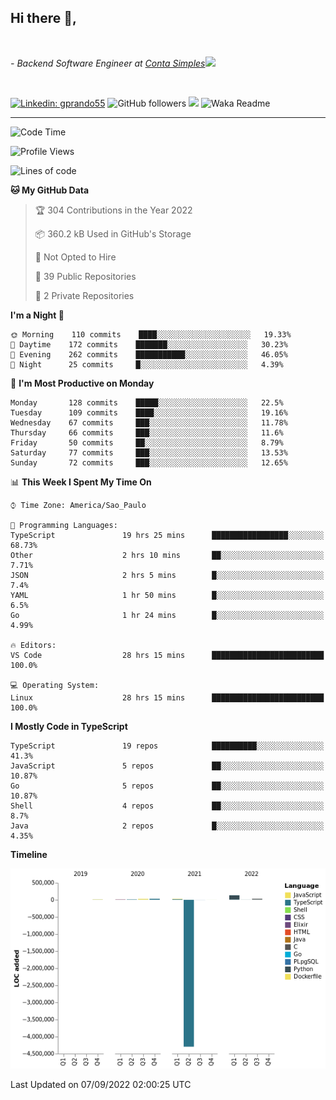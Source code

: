 <h2>Hi there  👋,</h2> </br>

<p><em>- Backend Software Engineer at <a href="https://contasimples.com">Conta Simples</a><img src="https://media.giphy.com/media/WUlplcMpOCEmTGBtBW/giphy.gif" width="30"> 
</em></p></br>


[![Linkedin: gprando55](https://img.shields.io/badge/-gprando55-blue?style=flat-square&logo=Linkedin&logoColor=white&link=https://www.linkedin.com/in/gprando55/)](https://www.linkedin.com/in/gprando55)
![GitHub followers](https://img.shields.io/github/followers/gprando55?label=Follow&style=social)
![](https://visitor-badge.glitch.me/badge?page_id=gprando55.gprando55)
![Waka Readme](https://github.com/gprando55/gprando55/workflows/Waka%20Readme/badge.svg)

---
<!--START_SECTION:waka-->
![Code Time](http://img.shields.io/badge/Code%20Time-1%2C996%20hrs%2025%20mins-blue)

![Profile Views](http://img.shields.io/badge/Profile%20Views-0-blue)

![Lines of code](https://img.shields.io/badge/From%20Hello%20World%20I%27ve%20Written--4%20Million%20lines%20of%20code-blue)

**🐱 My GitHub Data** 

> 🏆 304 Contributions in the Year 2022
 > 
> 📦 360.2 kB Used in GitHub's Storage 
 > 
> 🚫 Not Opted to Hire
 > 
> 📜 39 Public Repositories 
 > 
> 🔑 2 Private Repositories  
 > 
**I'm a Night 🦉** 

```text
🌞 Morning    110 commits    ████░░░░░░░░░░░░░░░░░░░░░   19.33% 
🌆 Daytime    172 commits    ███████░░░░░░░░░░░░░░░░░░   30.23% 
🌃 Evening    262 commits    ███████████░░░░░░░░░░░░░░   46.05% 
🌙 Night      25 commits     █░░░░░░░░░░░░░░░░░░░░░░░░   4.39%

```
📅 **I'm Most Productive on Monday** 

```text
Monday       128 commits    █████░░░░░░░░░░░░░░░░░░░░   22.5% 
Tuesday      109 commits    ████░░░░░░░░░░░░░░░░░░░░░   19.16% 
Wednesday    67 commits     ███░░░░░░░░░░░░░░░░░░░░░░   11.78% 
Thursday     66 commits     ███░░░░░░░░░░░░░░░░░░░░░░   11.6% 
Friday       50 commits     ██░░░░░░░░░░░░░░░░░░░░░░░   8.79% 
Saturday     77 commits     ███░░░░░░░░░░░░░░░░░░░░░░   13.53% 
Sunday       72 commits     ███░░░░░░░░░░░░░░░░░░░░░░   12.65%

```


📊 **This Week I Spent My Time On** 

```text
⌚︎ Time Zone: America/Sao_Paulo

💬 Programming Languages: 
TypeScript               19 hrs 25 mins      █████████████████░░░░░░░░   68.73% 
Other                    2 hrs 10 mins       ██░░░░░░░░░░░░░░░░░░░░░░░   7.71% 
JSON                     2 hrs 5 mins        █░░░░░░░░░░░░░░░░░░░░░░░░   7.4% 
YAML                     1 hr 50 mins        █░░░░░░░░░░░░░░░░░░░░░░░░   6.5% 
Go                       1 hr 24 mins        █░░░░░░░░░░░░░░░░░░░░░░░░   4.99%

🔥 Editors: 
VS Code                  28 hrs 15 mins      █████████████████████████   100.0%

💻 Operating System: 
Linux                    28 hrs 15 mins      █████████████████████████   100.0%

```

**I Mostly Code in TypeScript** 

```text
TypeScript               19 repos            ██████████░░░░░░░░░░░░░░░   41.3% 
JavaScript               5 repos             ██░░░░░░░░░░░░░░░░░░░░░░░   10.87% 
Go                       5 repos             ██░░░░░░░░░░░░░░░░░░░░░░░   10.87% 
Shell                    4 repos             ██░░░░░░░░░░░░░░░░░░░░░░░   8.7% 
Java                     2 repos             █░░░░░░░░░░░░░░░░░░░░░░░░   4.35%

```


**Timeline**

![Chart not found](https://raw.githubusercontent.com/gprando55/gprando55/master/charts/bar_graph.png) 


 Last Updated on 07/09/2022 02:00:25 UTC
<!--END_SECTION:waka-->
